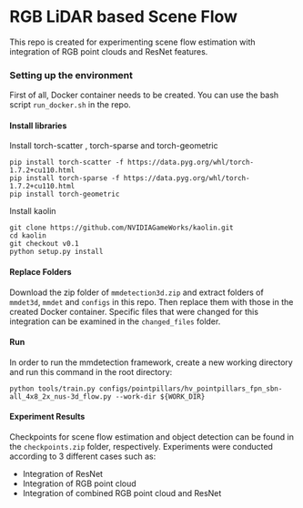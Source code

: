# RGB LiDAR based Scene Flow
This repo is created for experimenting scene flow estimation with integration of RGB point clouds and ResNet features.

### Setting up the environment

First of all, Docker container needs to be created. You can use the bash script `run_docker.sh`  in the repo.

#### Install libraries

Install torch-scatter , torch-sparse and torch-geometric


```
pip install torch-scatter -f https://data.pyg.org/whl/torch-1.7.2+cu110.html
pip install torch-sparse -f https://data.pyg.org/whl/torch-1.7.2+cu110.html
pip install torch-geometric
```
Install kaolin

```
git clone https://github.com/NVIDIAGameWorks/kaolin.git
cd kaolin
git checkout v0.1
python setup.py install
```

#### Replace Folders

Download the zip folder of `mmdetection3d.zip` and extract folders of `mmdet3d`, `mmdet` and `configs` in this repo. Then replace them with those in the created Docker container. Specific files that were changed for this integration can be examined in the `changed_files` folder.

#### Run

In order to run the mmdetection framework, create a new working directory and run this command in the root directory:

```
python tools/train.py configs/pointpillars/hv_pointpillars_fpn_sbn-all_4x8_2x_nus-3d_flow.py --work-dir ${WORK_DIR}
```
#### Experiment Results

Checkpoints for scene flow estimation and object detection can be found in the `checkpoints.zip` folder, respectively. Experiments were conducted according to 3 different cases such as:

* Integration of ResNet
* Integration of RGB point cloud
* Integration of combined RGB point cloud and ResNet





